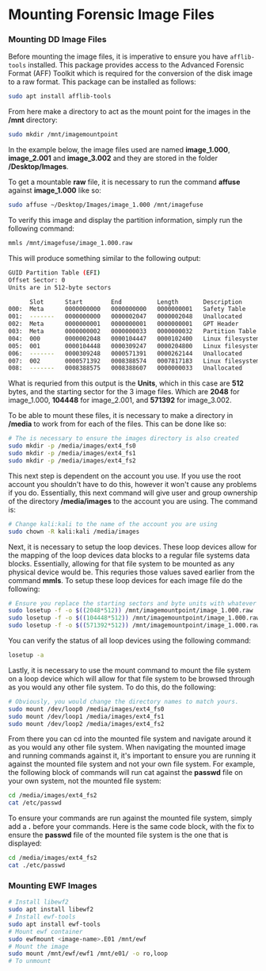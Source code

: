 # Mounting Forensic Image Files

### Mounting DD Image Files

Before mounting the image files, it is imperative to ensure you have ```afflib-tools``` installed. This package provides access to the Advanced Forensic Format (AFF) Toolkit which is required for the conversion of the disk image to a raw format. This package can be installed as follows:
```bash
sudo apt install afflib-tools
```

From here make a directory to act as the mount point for the images in the **/mnt** directory:
```bash
sudo mkdir /mnt/imagemountpoint
```

In the example below, the image files used are named **image_1.000**, **image_2.001** and **image_3.002** and they are stored in the folder **/Desktop/Images**.

To get a mountable **raw** file, it is necessary to run the command **affuse** against **image_1.000** like so:
```bash
sudo affuse ~/Desktop/Images/image_1.000 /mnt/imagefuse
```

To verify this image and display the partition information, simply run the following command:
```bash
mmls /mnt/imagefuse/image_1.000.raw
```

This will produce something similar to the following output:
```bash
GUID Partition Table (EFI)
Offset Sector: 0
Units are in 512-byte sectors

      Slot      Start        End          Length       Description
000:  Meta      0000000000   0000000000   0000000001   Safety Table
001:  -------   0000000000   0000002047   0000002048   Unallocated
002:  Meta      0000000001   0000000001   0000000001   GPT Header
003:  Meta      0000000002   0000000033   0000000032   Partition Table
004:  000       0000002048   0000104447   0000102400   Linux filesystem
005:  001       0000104448   0000309247   0000204800   Linux filesystem
006:  -------   0000309248   0000571391   0000262144   Unallocated
007:  002       0000571392   0008388574   0007817183   Linux filesystem
008:  -------   0008388575   0008388607   0000000033   Unallocated
```

What is requried from this output is the **Units**, which in this case are **512** bytes, and the starting sector for the 3 image files. Which are **2048** for image_1.000, **104448** for image_2.001, and **571392** for image_3.002. 

To be able to mount these files, it is necessary to make a directory in **/media** to work from for each of the files. This can be done like so:
```bash
# The is necessary to ensure the images directory is also created
sudo mkdir -p /media/images/ext4_fs0
sudo mkdir -p /media/images/ext4_fs1
sudo mkdir -p /media/images/ext4_fs2
```

This next step is dependent on the account you use. If you use the root account you shouldn't have to do this, however it won't cause any problems if you do. Essentially, this next command will give user and group ownership of the directory **/media/images** to the account you are using. The command is:
```bash
# Change kali:kali to the name of the account you are using
sudo chown -R kali:kali /media/images
```

Next, it is necessary to setup the loop devices. These loop devices allow for the mapping of the loop devices data blocks to a regular file systems data blocks. Essentially, allowing for that file system to be mounted as any physical device would be. This requries those values saved earlier from the command **mmls**. To setup these loop devices for each image file do the following:
```bash
# Ensure you replace the starting sectors and byte units with whatever values you got from the command mmls
sudo losetup -f -o $((2048*512)) /mnt/imagemountpoint/image_1.000.raw
sudo losetup -f -o $((104448*512)) /mnt/imagemountpoint/image_1.000.raw
sudo losetup -f -o $((571392*512)) /mnt/imagemountpoint/image_1.000.raw
```

You can verify the status of all loop devices using the following command:
```bash
losetup -a
```

Lastly, it is necessary to use the mount command to mount the file system on a loop device which will allow for that file system to be browsed through as you would any other file system. To do this, do the following:
```bash
# Obviously, you would change the directory names to match yours.
sudo mount /dev/loop0 /media/images/ext4_fs0
sudo mount /dev/loop1 /media/images/ext4_fs1
sudo mount /dev/loop2 /media/images/ext4_fs2
```

From there you can cd into the mounted file system and navigate around it as you would any other file system. When navigating the mounted image and running commands against it, it's important to ensure you are running it against the mounted file system and not your own file system. For example, the following block of commands will run cat against the **passwd** file on your own system, not the mounted file system:
```bash
cd /media/images/ext4_fs2
cat /etc/passwd
```

To ensure your commands are run against the mounted file system, simply add a **.** before your commands. Here is the same code block, with the fix to ensure the **passwd** file of the mounted file system is the one that is displayed:
```bash
cd /media/images/ext4_fs2
cat ./etc/passwd
```

### Mounting EWF Images

```bash
# Install libewf2
sudo apt install libewf2
# Install ewf-tools
sudo apt install ewf-tools
# Mount ewf container
sudo ewfmount <image-name>.E01 /mnt/ewf
# Mount the image
sudo mount /mnt/ewf/ewf1 /mnt/e01/ -o ro,loop
# To unmount
```
